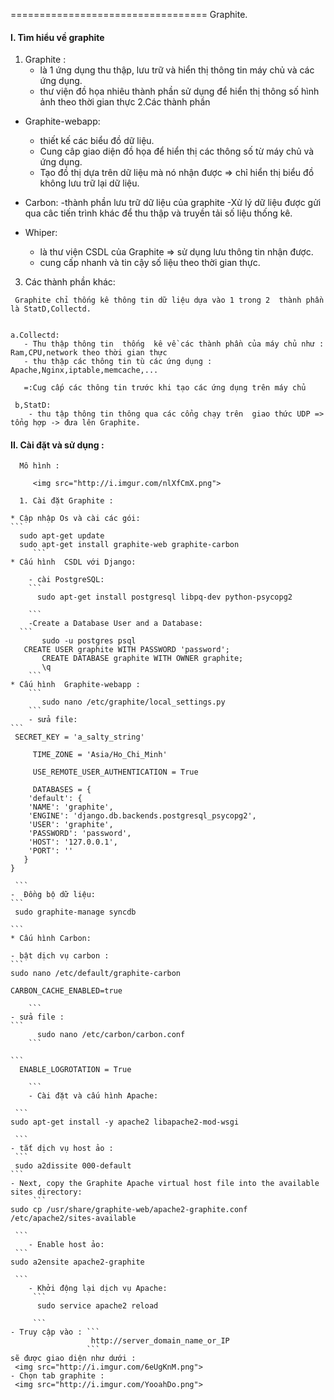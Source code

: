 ﻿==================================
Graphite.
 
#### I. Tìm hiểu về graphite
  1. Graphite : 
     - là 1 ứng dụng thu thập, lưu trữ và hiển thị thông tin máy chủ và các ứng dụng.
     - thư viện đồ họa nhiêu thành phần sử dụng để  hiển thị thông số hình ảnh theo thời gian thực
  2.Các thành phần
   
   * Graphite-webapp:
     - thiết kế các biểu đồ dữ liệu.
	 - Cung câp giao diện đồ họa  để hiển thị các thông số từ máy chủ và ứng dụng.
	 - Tạo đồ thị dựa trên dữ liệu mà nó nhận được
	 => chỉ hiển thị biểu đồ không lưu trữ lại dữ liệu.
   * Carbon:
      -thành phần lưu trữ dữ liệu của graphite
      -Xử lý dữ liệu được gửi qua câc tiến trình khác để thu thập và truyền tải số liệu thống kê.
	 
   * Whiper:
	 - là thư viện CSDL của Graphite => sử dụng lưu thông tin nhận được.
	 - cung cấp nhanh và tin cậy số liệu theo thời gian thực.
	 
   3. Các thành phần khác:
   
     Graphite chỉ thống kê thông tin dữ liệu dựa vào 1 trong 2  thành phần là StatD,Collectd.
   
   
    a.Collectd:
	   - Thu thập thông tin  thống  kê về các thành phần của máy chủ như : Ram,CPU,network theo thời gian thực
	   - thu thập các thông tin tù các ứng dụng : Apache,Nginx,iptable,memcache,...
	   
	   =:Cug cấp các thông tin trước khi tạo các ứng dụng trên máy chủ
	   
	 b,StatD:
        - thu tập thông tin thông qua các cổng chạy trên  giao thức UDP => tổng hợp -> đưa lên Graphite.


####  II. Cài đặt và sử dụng :
	  
	  Mô hình : 
	     
	     <img src="http://i.imgur.com/nlXfCmX.png">
	  
      1. Cài đặt Graphite :
            
	* Cập nhập Os và cài các gói:
	```
	  sudo apt-get update
	  sudo apt-get install graphite-web graphite-carbon
         ```
	* Cấu hình  CSDL với Django:
		 
        - cài PostgreSQL:
        ```
		  sudo apt-get install postgresql libpq-dev python-psycopg2

        ```		
        -Create a Database User and a Database:
	  ```
           sudo -u postgres psql
	   CREATE USER graphite WITH PASSWORD 'password';
           CREATE DATABASE graphite WITH OWNER graphite;
           \q
        ```
	* Cấu hình  Graphite-webapp :
        ```
           sudo nano /etc/graphite/local_settings.py
        ```
        - sửa file:
	```
	 SECRET_KEY = 'a_salty_string'
		   
         TIME_ZONE = 'Asia/Ho_Chi_Minh'
		   
         USE_REMOTE_USER_AUTHENTICATION = True
           
         DATABASES = {
	    'default': {
		'NAME': 'graphite',
		'ENGINE': 'django.db.backends.postgresql_psycopg2',
		'USER': 'graphite',
		'PASSWORD': 'password',
		'HOST': '127.0.0.1',
		'PORT': ''
	   }
	}

	 ```
	-  Đồng bộ dữ liệu:
	```
	 sudo graphite-manage syncdb

	```
	* Cấu hình Carbon:
        
	- bật dịch vụ carbon :
	```
	sudo nano /etc/default/graphite-carbon
         
	CARBON_CACHE_ENABLED=true

        ```		
	- sửa file : 
	```
          sudo nano /etc/carbon/carbon.conf
        ```
        
	```
	  ENABLE_LOGROTATION = True

        ```
        - Cài đặt và cấu hình Apache:
		
	 ```
	sudo apt-get install -y apache2 libapache2-mod-wsgi

	 ```
	- tắt dịch vụ host ảo :
	 ```
	 sudo a2dissite 000-default
	```
	- Next, copy the Graphite Apache virtual host file into the available sites directory:
         ```
	sudo cp /usr/share/graphite-web/apache2-graphite.conf /etc/apache2/sites-available

	 ```
        - Enable host ảo:
	 ```
	sudo a2ensite apache2-graphite

	 ```
        - Khởi động lại dịch vụ Apache:
		 ```
		  sudo service apache2 reload

		 ```
	- Truy cập vào : ```
	                  http://server_domain_name_or_IP
	                 ```
	sẽ được giao diện như dưới :
	 <img src="http://i.imgur.com/6eUgKnM.png">
	- Chọn tab graphite :
     <img src="http://i.imgur.com/YooahDo.png">	
	   
	   
